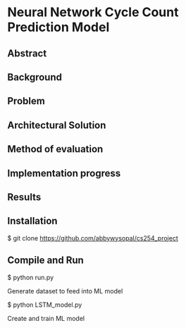 # Neural Network Cycle Count Prediction Model 

## Abstract

## Background

## Problem

## Architectural Solution

## Method of evaluation

## Implementation progress

## Results

## Installation
$ git clone https://github.com/abbywysopal/cs254_project

## Compile and Run
$ python run.py

Generate dataset to feed into ML model

$ python LSTM_model.py

Create and train ML model
